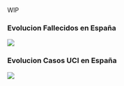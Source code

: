 WIP

### Evolucion Fallecidos en España

![](https://dieghernan.github.io/COVID19/gifs/Fallecidos.gif)

### Evolucion Casos UCI en España

![](https://dieghernan.github.io/COVID19/gifs/UCI.gif)
